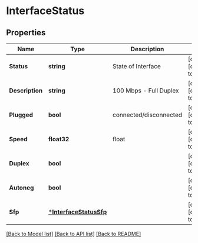 # InterfaceStatus

## Properties
Name | Type | Description | Notes
------------ | ------------- | ------------- | -------------
**Status** | **string** | State of Interface | [optional] [default to null]
**Description** | **string** | 100 Mbps - Full Duplex | [optional] [default to null]
**Plugged** | **bool** | connected/disconnected | [optional] [default to null]
**Speed** | **float32** | float | [optional] [default to null]
**Duplex** | **bool** |  | [optional] [default to null]
**Autoneg** | **bool** |  | [optional] [default to null]
**Sfp** | [***InterfaceStatusSfp**](InterfaceStatus_sfp.md) |  | [optional] [default to null]

[[Back to Model list]](../README.md#documentation-for-models) [[Back to API list]](../README.md#documentation-for-api-endpoints) [[Back to README]](../README.md)


